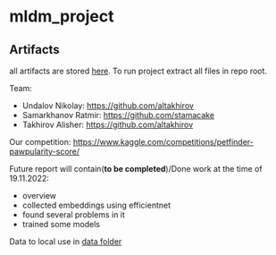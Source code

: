 # mldm_project

## Artifacts
all artifacts are stored [here](https://drive.google.com/drive/folders/1fsJf54fGeY7oi1_epQI9Uz3_Srl7cCrx?usp=sharing). To run project extract all files in repo root.

Team:
- Undalov Nikolay: https://github.com/altakhirov
- Samarkhanov Ratmir: https://github.com/stamacake
- Takhirov Alisher: https://github.com/altakhirov

Our competition: https://www.kaggle.com/competitions/petfinder-pawpularity-score/

Future report will contain(**to be completed**)/Done work at the time of 19.11.2022:
- overview
- collected embeddings using efficientnet
- found several problems in it
- trained some models


Data to local use in [data folder](../main/data)

